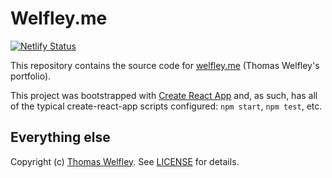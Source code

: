 # Welfley.me

[![Netlify Status](https://api.netlify.com/api/v1/badges/a13dfcd3-32eb-47af-a7ae-083f7e69074a/deploy-status)](https://app.netlify.com/sites/clever-fermat-de0f75/deploys)

This repository contains the source code for [welfley.me](https://welfley.me/) (Thomas Welfley's portfolio).

This project was bootstrapped with [Create React App](https://github.com/facebook/create-react-app) and, as such, has all of the typical create-react-app scripts configured: `npm start`, `npm test`, etc.

## Everything else

Copyright (c) [Thomas Welfley](http://welfley.me/). See [LICENSE](http://github.com/thomasw/welfley.me/blob/master/LICENSE) for details.
